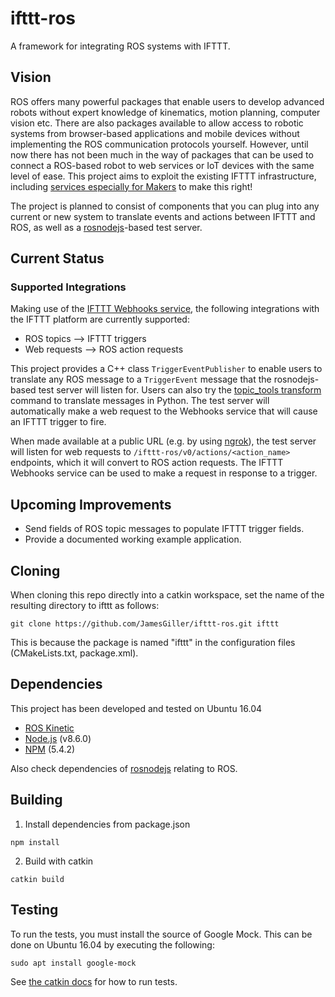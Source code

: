 # ifttt-ros
A framework for integrating ROS systems with IFTTT.

## Vision
ROS offers many powerful packages that enable users to develop advanced robots without expert knowledge of kinematics, motion planning, computer vision etc. There are also packages available to allow access to robotic systems from browser-based applications and mobile devices without implementing the ROS communication protocols yourself. However, until now there has not been much in the way of packages that can be used to connect a ROS-based robot to web services or IoT devices with the same level of ease. This project aims to exploit the existing IFTTT infrastructure, including [services especially for Makers](https://platform.ifttt.com/maker) to make this right!

The project is planned to consist of components that you can plug into any current or new system to translate events and actions between IFTTT and ROS, as well as a [rosnodejs](https://github.com/RethinkRobotics-opensource/rosnodejs)-based test server.

## Current Status
### Supported Integrations
Making use of the [IFTTT Webhooks service](https://ifttt.com/maker_webhooks), the following integrations with the IFTTT platform are currently supported:

- ROS topics --> IFTTT triggers
- Web requests --> ROS action requests

This project provides a C++ class `TriggerEventPublisher` to enable users to translate any ROS message to a `TriggerEvent` message that the rosnodejs-based test server will listen for. Users can also try the [topic_tools transform](https://wiki.ros.org/topic_tools/transform) command to translate messages in Python.
The test server will automatically make a web request to the Webhooks service that will cause an IFTTT trigger to fire.

When made available at a public URL (e.g. by using [ngrok](https://ngrok.com/)), the test server will listen for web requests to `/ifttt-ros/v0/actions/<action_name>` endpoints, which it will convert to ROS action requests. The IFTTT Webhooks service can be used to make a request in response to a trigger.

## Upcoming Improvements
- Send fields of ROS topic messages to populate IFTTT trigger fields.
- Provide a documented working example application.

## Cloning
When cloning this repo directly into a catkin workspace, set the name of the resulting directory to ifttt as follows:

`git clone https://github.com/JamesGiller/ifttt-ros.git ifttt`

This is because the package is named "ifttt" in the configuration files (CMakeLists.txt, package.xml).

## Dependencies
This project has been developed and tested on Ubuntu 16.04

- [ROS Kinetic](http://wiki.ros.org/kinetic/Installation/Ubuntu)
- [Node.js](https://nodejs.org/en/download/package-manager/#debian-and-ubuntu-based-linux-distributions) (v8.6.0)
- [NPM](https://docs.npmjs.com/getting-started/installing-node) (5.4.2)

Also check dependencies of [rosnodejs](http://wiki.ros.org/rosnodejs#Installation) relating to ROS.

## Building
1. Install dependencies from package.json

`npm install`

2. Build with catkin

`catkin build`

## Testing
To run the tests, you must install the source of Google Mock.
This can be done on Ubuntu 16.04 by executing the following:

`sudo apt install google-mock`

See [the catkin docs](http://catkin-tools.readthedocs.io/en/latest/verbs/catkin_build.html#building-and-running-tests) for how to run tests.
